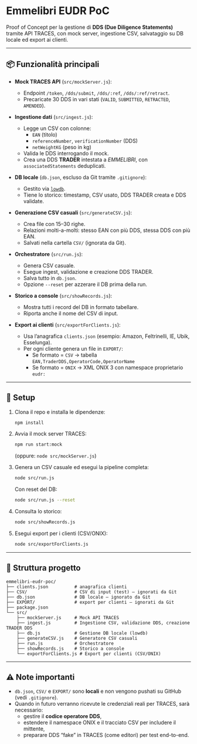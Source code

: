 # Emmelibri EUDR PoC

Proof of Concept per la gestione di **DDS (Due Diligence Statements)** tramite API TRACES, con mock server, ingestione CSV, salvataggio su DB locale ed export ai clienti.

---

## 📦 Funzionalità principali

- **Mock TRACES API** (`src/mockServer.js`):
  - Endpoint `/token`, `/dds/submit`, `/dds/:ref`, `/dds/:ref/retract`.
  - Precaricate 30 DDS in vari stati (`VALID`, `SUBMITTED`, `RETRACTED`, `AMENDED`).

- **Ingestione dati** (`src/ingest.js`):
  - Legge un CSV con colonne:
    - `EAN` (titolo)
    - `referenceNumber`, `verificationNumber` (DDS)
    - `netWeightKG` (peso in kg)
  - Valida le DDS interrogando il mock.
  - Crea una DDS **TRADER** intestata a *EMMELIBRI*, con `associatedStatements` deduplicati.

- **DB locale** (`db.json`, escluso da Git tramite `.gitignore`):
  - Gestito via [`lowdb`](https://www.npmjs.com/package/lowdb).
  - Tiene lo storico: timestamp, CSV usato, DDS TRADER creata e DDS validate.

- **Generazione CSV casuali** (`src/generateCSV.js`):
  - Crea file con 15–30 righe.
  - Relazioni molti-a-molti: stesso EAN con più DDS, stessa DDS con più EAN.
  - Salvati nella cartella `CSV/` (ignorata da Git).

- **Orchestratore** (`src/run.js`):
  - Genera CSV casuale.
  - Esegue ingest, validazione e creazione DDS TRADER.
  - Salva tutto in `db.json`.
  - Opzione `--reset` per azzerare il DB prima della run.

- **Storico a console** (`src/showRecords.js`):
  - Mostra tutti i record del DB in formato tabellare.
  - Riporta anche il nome del CSV di input.

- **Export ai clienti** (`src/exportForClients.js`):
  - Usa l’anagrafica `clients.json` (esempio: Amazon, Feltrinelli, IE, Ubik, Esselunga).
  - Per ogni cliente genera un file in `EXPORT/`:
    - Se formato = `CSV` → tabella `EAN,TraderDDS,OperatorCode,OperatorName`
    - Se formato = `ONIX` → XML ONIX 3 con namespace proprietario `eudr:`

---

## 🚀 Setup

1. Clona il repo e installa le dipendenze:
   ```bash
   npm install
   ```

2. Avvia il mock server TRACES:
   ```bash
   npm run start:mock
   ```
   (oppure: `node src/mockServer.js`)

3. Genera un CSV casuale ed esegui la pipeline completa:
   ```bash
   node src/run.js
   ```
   Con reset del DB:
   ```bash
   node src/run.js --reset
   ```

4. Consulta lo storico:
   ```bash
   node src/showRecords.js
   ```

5. Esegui export per i clienti (CSV/ONIX):
   ```bash
   node src/exportForClients.js
   ```

---

## 📂 Struttura progetto

```
emmelibri-eudr-poc/
├── clients.json          # anagrafica clienti
├── CSV/                  # CSV di input (test) – ignorati da Git
├── db.json               # DB locale – ignorato da Git
├── EXPORT/               # export per clienti – ignorati da Git
├── package.json
└── src/
    ├── mockServer.js     # Mock API TRACES
    ├── ingest.js         # Ingestione CSV, validazione DDS, creazione TRADER DDS
    ├── db.js             # Gestione DB locale (lowdb)
    ├── generateCSV.js    # Generatore CSV casuali
    ├── run.js            # Orchestratore
    ├── showRecords.js    # Storico a console
    └── exportForClients.js # Export per clienti (CSV/ONIX)
```

---

## ⚠️ Note importanti

- `db.json`, `CSV/` e `EXPORT/` sono **locali** e non vengono pushati su GitHub (vedi `.gitignore`).  
- Quando in futuro verranno ricevute le credenziali reali per TRACES, sarà necessario:
  - gestire il **codice operatore DDS**,  
  - estendere il namespace ONIX e il tracciato CSV per includere il mittente,  
  - preparare DDS “fake” in TRACES (come editori) per test end-to-end.
